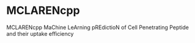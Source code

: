 # MCLARENcpp
MCLARENcpp MaChine LeArning pREdictioN of Cell Penetrating Peptide and their uptake efficiency
